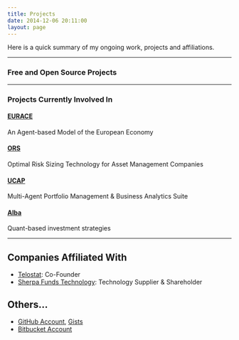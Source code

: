 ```yaml
---
title: Projects
date: 2014-12-06 20:11:00
layout: page
---
```


Here is a quick summary of my ongoing work, projects and affiliations.

---

### Free and Open Source Projects

---

### Projects Currently Involved In

#### [EURACE](http://www.eurace.org)
An Agent-based Model of the European Economy
#### [ORS](http://www.sherpafundstech.com)
Optimal Risk Sizing Technology for Asset Management Companies
#### [UCAP](http://www.ucap-asia.sg)
Multi-Agent Portfolio Management & Business Analytics Suite
#### [Alba](www.albafundsingapore.com)
Quant-based investment strategies

---

## Companies Affiliated With

- [Telostat](http://www.telostat.com): Co-Founder
- [Sherpa Funds Technology](http://sherpafundstech.com/): Technology
Supplier & Shareholder
## Others...


- [GitHub Account](https://github.com/tolgasezer), [Gists](https://gist.github.com/tolgasezer)
- [Bitbucket Account](https://bitbucket.com/tolgasbucket)
